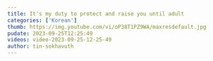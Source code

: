 ```yaml
---
title: It's my duty to protect and raise you until adult
categories: ['Korean']
thumb: https://img.youtube.com/vi/oP38T1PZ9WA/maxresdefault.jpg
pudate: 2023-09-25T12:25:49
videos: video-2023-09-25-12-25-49
author: tin-sokhavuth
---
```

